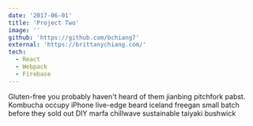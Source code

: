 ```yaml
---
date: '2017-06-01'
title: 'Project Two'
image: ''
github: 'https://github.com/bchiang7'
external: 'https://brittanychiang.com/'
tech:
  - React
  - Webpack
  - Firebase
---
```


Gluten-free you probably haven't heard of them jianbing pitchfork pabst. Kombucha occupy iPhone live-edge beard iceland freegan small batch before they sold out DIY marfa chillwave sustainable taiyaki bushwick
